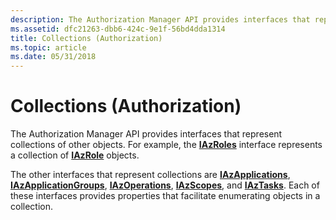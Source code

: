 ```yaml
---
description: The Authorization Manager API provides interfaces that represent collections of other objects. For example, the IAzRoles interface represents a collection of IAzRole objects.
ms.assetid: dfc21263-dbb6-424c-9e1f-56bd4dda1314
title: Collections (Authorization)
ms.topic: article
ms.date: 05/31/2018
---
```


# Collections (Authorization)

The Authorization Manager API provides interfaces that represent collections of other objects. For example, the [**IAzRoles**](/windows/desktop/api/Azroles/nn-azroles-iazroles) interface represents a collection of [**IAzRole**](/windows/desktop/api/Azroles/nn-azroles-iazrole) objects.

The other interfaces that represent collections are [**IAzApplications**](/windows/desktop/api/Azroles/nn-azroles-iazapplications), [**IAzApplicationGroups**](/windows/desktop/api/Azroles/nn-azroles-iazapplicationgroups), [**IAzOperations**](/windows/desktop/api/Azroles/nn-azroles-iazoperations), [**IAzScopes**](/windows/desktop/api/Azroles/nn-azroles-iazscopes), and [**IAzTasks**](/windows/desktop/api/Azroles/nn-azroles-iaztasks). Each of these interfaces provides properties that facilitate enumerating objects in a collection.

 

 



